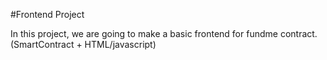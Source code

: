 #Frontend Project

In this project, we are going to make a basic frontend for fundme contract.
(SmartContract + HTML/javascript)
